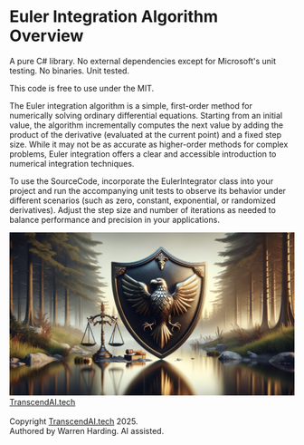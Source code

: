
# Euler Integration Algorithm Overview

A pure C# library. No external dependencies except for Microsoft's unit testing. No binaries. Unit tested.

This code is free to use under the MIT.

The Euler integration algorithm is a simple, first-order method for numerically solving ordinary differential equations. Starting from an initial value, the algorithm incrementally computes the next value by adding the product of the derivative (evaluated at the current point) and a fixed step size. While it may not be as accurate as higher-order methods for complex problems, Euler integration offers a clear and accessible introduction to numerical integration techniques.

To use the SourceCode, incorporate the EulerIntegrator class into your project and run the accompanying unit tests to observe its behavior under different scenarios (such as zero, constant, exponential, or randomized derivatives). Adjust the step size and number of iterations as needed to balance performance and precision in your applications.

![AI Image](aiimage.jpg)
[TranscendAI.tech](https://TranscendAI.tech)<br>
<br>
Copyright [TranscendAI.tech](https://TranscendAI.tech) 2025.</br>
Authored by Warren Harding. AI assisted.
